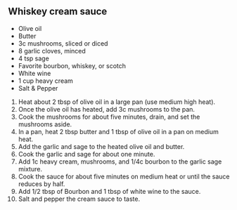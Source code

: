 Whiskey cream sauce
-------------------

* Olive oil
* Butter
* 3c mushrooms, sliced or diced
* 8 garlic cloves, minced
* 4 tsp sage
* Favorite bourbon, whiskey, or scotch
* White wine
* 1 cup heavy cream
* Salt & Pepper

1. Heat about 2 tbsp of olive oil in a large pan (use medium high heat).
2. Once the olive oil has heated, add 3c mushrooms to the pan. 
3. Cook the mushrooms for about five minutes, drain, and set the mushrooms aside.
4. In a pan, heat 2 tbsp butter and 1 tbsp of olive oil in a pan on medium heat.
5. Add the garlic and sage to the heated olive oil and butter. 
6. Cook the garlic and sage for about one minute.
7. Add 1c heavy cream, mushrooms, and 1/4c bourbon to the garlic sage mixture.
8. Cook the sauce for about five minutes on medium heat or until the sauce reduces by half.
9. Add 1/2 tbsp of Bourbon and 1 tbsp of white wine to the sauce.
10. Salt and pepper the cream sauce to taste.
